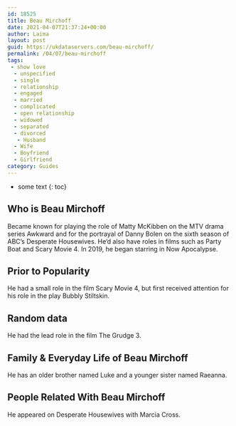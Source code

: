 ```yaml
---
id: 18525
title: Beau Mirchoff
date: 2021-04-07T21:37:24+00:00
author: Laima
layout: post
guid: https://ukdataservers.com/beau-mirchoff/
permalink: /04/07/beau-mirchoff
tags:
 - show love
  - unspecified
  - single
  - relationship
  - engaged
  - married
  - complicated
  - open relationship
  - widowed
  - separated
  - divorced
   - Husband
  - Wife
  - Boyfriend
  - Girlfriend
category: Guides
---
```


* some text
{: toc}


## Who is Beau Mirchoff
                  
                  
                  
Became known for playing the role of Matty McKibben on the MTV drama series Awkward and for the portrayal of Danny Bolen on the sixth season of ABC&#8217;s Desperate Housewives. He&#8217;d also have roles in films such as Party Boat and Scary Movie 4. In 2019, he began starring in Now Apocalypse.
                  
              
            
              
            
                
                
                
## Prior to Popularity
                  
                  
                  
He had a small role in the film Scary Movie 4, but first received attention for his role in the play Bubbly Stiltskin.
                  
              
            
              
            
                
                
                
## Random data
                  
                  
                  
He had the lead role in the film The Grudge 3.
                  
              
            
              
            
                
                
                
## Family & Everyday Life of Beau Mirchoff
                  
                  
                  
He has an older brother named Luke and a younger sister named Raeanna.
                  
              
            
              
            
                
                
                
## People Related With Beau Mirchoff
                  
                  
                  
He appeared on Desperate Housewives with Marcia Cross.
                  
              
            
              
            
                
              
            
              
              
            
            
              
            
          
          
          
